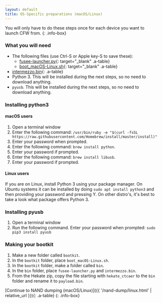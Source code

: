 ```yaml
---
layout: default
title: OS-Specific preparations (macOS/Linux)
---
```


You will only have to do these steps once for each device you want to launch CFW from.
{: .info-box}

### What you will need

- The following files (use Ctrl-S or Apple key-S to save these):
  - [fusee-launcher.py](https://github.com/Cease-and-DeSwitch/fusee-launcher/raw/master/fusee-launcher.py){: target="_blank" .a-table}
  - [boot_macOS-Linux.sh](https://noirscape.github.io/SwitchGuide/assets/boot_macOS-Linux.sh){: target="_blank" .a-table}
- [intermezzo.bin](https://github.com/Cease-and-DeSwitch/fusee-launcher/raw/master/intermezzo.bin){: .a-table}
- Python 3. This will be installed during the next steps, so no need to download anything.
- `pyusb`. This will be installed during the next steps, so no need to download anything.

### Installing python3

#### macOS users

1. Open a terminal window
2. Enter the following command: `/usr/bin/ruby -e "$(curl -fsSL https://raw.githubusercontent.com/Homebrew/install/master/install)"`
3. Enter your password when prompted.
4. Enter the following command: `brew install python`.
5. Enter your password if prompted.
6. Enter the following command: `brew install libusb`.
7. Enter your password if prompted.

#### Linux users

If you are on Linux, install Python 3 using your package manager. On Ubuntu systems it can be installed by doing `sudo apt install python3` and then providing your password and pressing Y. On other distro's, it's best to take a look what package offers Python 3.

### Installing pyusb

1. Open a terminal window
2. Run the following command. Enter your password when prompted: `sudo pip3 install pyusb`

### Making your bootkit

1. Make a new folder called `bootkit`.
2. In the `bootkit` folder, place `boot_macOS-Linux.sh`.
3. In the `bootkit` folder, make a folder called `bin`.
4. In the `bin` folder, place `fusee-launcher.py` and `intermezzo.bin`.
5. From the Hekate zip, copy the file starting with `hekate_ctcaer` to the `bin` folder and rename it to `payload.bin`.

[Continue to NAND dumping (macOS/Linux)]({{ '/nand-dump/linux.html' | relative_url }}){: .a-table}
{: .info-box}
